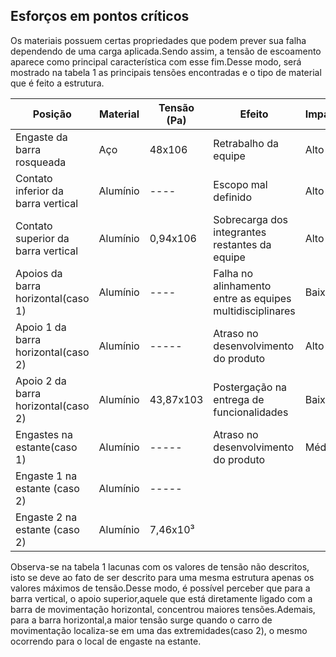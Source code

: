 ## Esforços em pontos críticos

Os materiais possuem certas propriedades que podem prever sua falha dependendo de uma carga aplicada.Sendo assim, a tensão de escoamento aparece como principal característica com esse fim.Desse modo, será mostrado na tabela 1 as principais tensões encontradas e o tipo de material que é feito a estrutura.

|     Posição    |     Material    |     Tensão (Pa)    | Efeito | Impacto |
|---|---|---|---|---|
|     Engaste da barra rosqueada    |     Aço    |     48x106    | Retrabalho da equipe | Alto |
|     Contato inferior da barra vertical    |     Alumínio    |     ----    | Escopo mal definido | Alto |
|     Contato superior da barra vertical    |     Alumínio    |     0,94x106    | Sobrecarga dos integrantes restantes da equipe | Alto |
|     Apoios da barra horizontal(caso 1)    |     Alumínio    |     ----    | Falha no alinhamento entre as equipes multidisciplinares | Baixo |
|     Apoio 1 da barra horizontal(caso 2)    |     Alumínio    |     -----    | Atraso no desenvolvimento do produto | Alto |
|     Apoio 2 da barra horizontal(caso 2)    |     Alumínio    |     43,87x103    | Postergação na entrega de funcionalidades | Baixo |
|     Engastes na estante(caso 1)    |     Alumínio    |     -----    | Atraso no desenvolvimento do produto | Médio |
|     Engaste 1 na estante (caso 2)    |     Alumínio    |     -----    |  |  |
|     Engaste 2 na estante (caso 2)    |     Alumínio    |     7,46x10³    |  |  |

Observa-se na tabela 1 lacunas com os valores de tensão não descritos, isto se deve ao fato de ser descrito para uma mesma estrutura apenas os valores máximos de tensão.Desse modo, é possível perceber que para a barra vertical, o apoio superior,aquele que está diretamente ligado com a barra de movimentação horizontal, concentrou maiores tensões.Ademais, para a barra horizontal,a maior tensão surge quando o carro de movimentação localiza-se em uma das extremidades(caso 2), o mesmo ocorrendo para o local de engaste na estante.